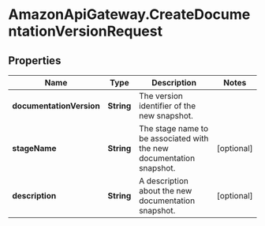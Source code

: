# AmazonApiGateway.CreateDocumentationVersionRequest

## Properties

Name | Type | Description | Notes
------------ | ------------- | ------------- | -------------
**documentationVersion** | **String** | The version identifier of the new snapshot. | 
**stageName** | **String** | The stage name to be associated with the new documentation snapshot. | [optional] 
**description** | **String** | A description about the new documentation snapshot. | [optional] 


